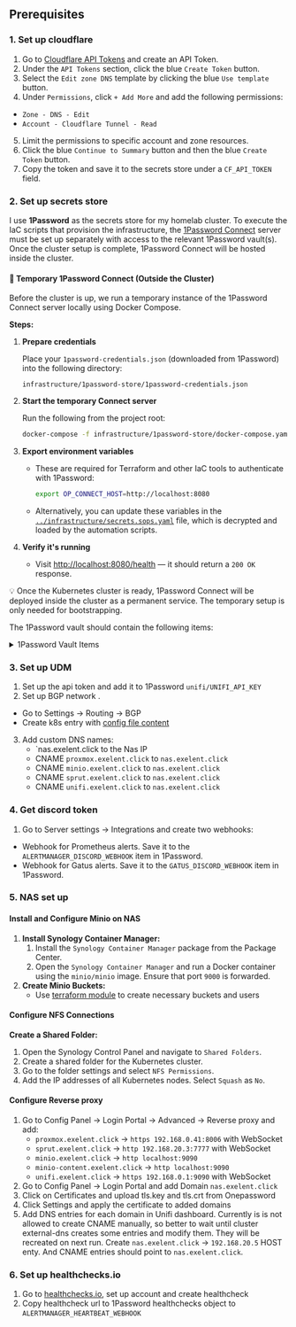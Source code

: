## Prerequisites

### 1. Set up cloudflare

1. Go to [Cloudflare API Tokens](https://dash.cloudflare.com/profile/api-tokens) and create an API Token.
2. Under the `API Tokens` section, click the blue `Create Token` button.
3. Select the `Edit zone DNS` template by clicking the blue `Use template` button.
4. Under `Permissions`, click `+ Add More` and add the following permissions:

- `Zone - DNS - Edit`
- `Account - Cloudflare Tunnel - Read`

5. Limit the permissions to specific account and zone resources.
6. Click the blue `Continue to Summary` button and then the blue `Create Token` button.
7. Copy the token and save it to the secrets store under a `CF_API_TOKEN` field.

### 2. Set up secrets store

I use **1Password** as the secrets store for my homelab cluster. To execute the IaC scripts that provision the
infrastructure, the [1Password Connect](https://developer.1password.com/docs/connect/) server must be set up separately
with access to the relevant 1Password vault(s). Once the cluster setup is complete, 1Password Connect will be hosted
inside the cluster.

#### 🔧 Temporary 1Password Connect (Outside the Cluster)

Before the cluster is up, we run a temporary instance of the 1Password Connect server locally using Docker Compose.

**Steps:**

1. **Prepare credentials**

   Place your `1password-credentials.json` (downloaded from 1Password) into the following directory:
   ```
   infrastructure/1password-store/1password-credentials.json
   ```

2. **Start the temporary Connect server**

   Run the following from the project root:
   ```bash
   docker-compose -f infrastructure/1password-store/docker-compose.yaml up -d
   ```

3. **Export environment variables**

   - These are required for Terraform and other IaC tools to authenticate with 1Password:
     ```bash
     export OP_CONNECT_HOST=http://localhost:8080
     ```
   - Alternatively, you can update these variables in the
     [`../infrastructure/secrets.sops.yaml`](../infrastructure/secrets.sops.yaml) file, which is decrypted and loaded by the
     automation scripts.

4. **Verify it's running**
   - Visit [http://localhost:8080/health](http://localhost:8080/health) — it should return a `200 OK` response.

💡 Once the Kubernetes cluster is ready, 1Password Connect will be deployed inside the cluster as a permanent service.
The temporary setup is only needed for bootstrapping.

The 1Password vault should contain the following items:
<details>
<summary>1Password Vault Items</summary>

| Item name                 | Fields                                          | Description                                               |
|---------------------------|-------------------------------------------------|-----------------------------------------------------------|
| mino                      | MINIO_ROOT_USER                                 |                                                           |
|                           | MINO_ROOT_PASSWORD                              |                                                           |
|                           | VOLSYNC_RESTIC_PASSWORD                         | rectic repo encryption key                                |
| cloudnative-pg            | POSTGRESS_SUPER_USER                            |                                                           |
|                           | POSTGRESS_SUPER_PASS                            |                                                           |
| cloudflare                | CLOUDFLARE_ACCOUNT_TAG                          |                                                           |
|                           | CLOUDFLARE_TUNNEL_SECRET                        |                                                           |
|                           | CLUSTER_CLOUDFLARE_TUNNEL_ID                    |                                                           |
|                           | CLOUDFLARE_HOMEPAGE_TUNNEL_SECRET               |                                                           |
|                           | CF_API_TOKEN                                    |                                                           |
| proxmox                   | username                                        |                                                           |
|                           | password                                        |                                                           |
|                           | HOMEPAGE_PROXMOX_USERNAME                       |                                                           |
|                           | HOMEPAGE_PROXMOX_PASSWORD                       |                                                           |
| actions-runner-controller | ACTION_RUNNER_CONTROLLER_GITHUB_APP_ID          |                                                           |
|                           | ACTION_RUNNER_CONTROLLER_GITHUB_INSTALLATION_ID |                                                           |
|                           | ACTION_RUNNER_CONTROLLER_GITHUB_PRIVATE_KEY     | In a format starting with -----BEGIN RSA PRIVATE KEY----- |
| unifipoller               | username                                        |                                                           |
|                           | password                                        |                                                           |
| discord                   | GATUS_DISCORD_WEBHOOK                           |                                                           |
|                           | ALERTMANAGER_DISCORD_WEBHOOK                    |                                                           |
| gatus                     | GATUS_POSTGRES_USER                             |                                                           |
|                           | GATUS_POSTGRES_PASS                             |                                                           |
| nodered                   | CREDENTIAL_SECRET                               | Used to encrypt nodered secrets                           |
| overseerr                 | OVERSEERR_TOKEN                                 | Used in homepage                                          |
| pihole                    | HOMEPAGE_PI_HOLE_TOKEN                          |                                                           |
| synology                  | HOMEPAGE_SYNOLOGY_USERNAME                      |                                                           |
|                           | HOMEPAGE_SYNOLOGY_PASSWORD                      |                                                           |
| plex                      | PLEX_TOKEN                                      | Used in homepage                                          |
| prowlarr                  | PROWLARR_API_KEY                                | Used in homepage                                          |
|                           | PROWLARR_POSTGRES_USER                          |                                                           |
|                           | PROWLARR_POSTGRES_PASSWORD                      |                                                           |
| sonarr                    | SONARR_API_KEY                                  | Used in homepage                                          |
|                           | SONARR_POSTGRES_USER                            |                                                           |
|                           | SONARR_POSTGRES_PASSWORD                        |                                                           |
| radarr                    | RADARR_API_KEY                                  | Used in homepage                                          |
|                           | RADARR_POSTGRES_USER                            |                                                           |
|                           | RADARR_POSTGRES_PASSWORD                        |                                                           |
| qbittorrent               | username                                        |                                                           |
|                           | password                                        |                                                           |
| grafana                   | GRAFANA_POSTGRESS_USER                          |                                                           |
|                           | GRAFANA_POSTGRESS_PASS                          |                                                           |
| pihole                    | HOMEPAGE_PI_HOLE_TOKEN                          |                                                           |

</details>

### 3. Set up UDM

1. Set up the api token and add it to 1Password `unifi/UNIFI_API_KEY`
2. Set up BGP network .
  - Go to Settings -> Routing -> BGP
  - Create k8s entry with [config file content](../kubernetes/apps/kube-system/cilium)
3. Add custom DNS names:
   - `nas.exelent.click to the Nas IP
   - CNAME `proxmox.exelent.click` to `nas.exelent.click`
   - CNAME `minio.exelent.click` to `nas.exelent.click`
   - CNAME `sprut.exelent.click` to `nas.exelent.click`
   - CNAME `unifi.exelent.click` to `nas.exelent.click`

### 4. Get discord token

1. Go to Server settings -> Integrations and create two webhooks:

- Webhook for Prometheus alerts. Save it to the `ALERTMANAGER_DISCORD_WEBHOOK` item in 1Password.
- Webhook for Gatus alerts. Save it to the `GATUS_DISCORD_WEBHOOK` item in 1Password.

### 5. NAS set up

#### Install and Configure Minio on NAS

1. **Install Synology Container Manager:**
   1. Install the `Synology Container Manager` package from the Package Center.
   2. Open the `Synology Container Manager` and run a Docker container using the `minio/minio` image. Ensure that port
      `9000` is forwarded.
2. **Create Minio Buckets:**
   - Use [terraform module](../infrastructure/terraform/minio) to create necessary buckets and users

#### Configure NFS Connections

 **Create a Shared Folder:**
  1. Open the Synology Control Panel and navigate to `Shared Folders`.
  2. Create a shared folder for the Kubernetes cluster.
  3. Go to the folder settings and select `NFS Permissions`.
  4. Add the IP addresses of all Kubernetes nodes. Select `Squash` as `No`.

#### Configure Reverse proxy

1. Go to Config Panel -> Login Portal -> Advanced -> Reverse proxy and add:
   - `proxmox.exelent.click` -> `https 192.168.0.41:8006` with WebSocket
   - `sprut.exelent.click` -> `http 192.168.20.3:7777` with WebSocket
   - `minio.exelent.click` -> `http localhost:9090`
   - `minio-content.exelent.click` -> `http localhost:9090`
   - `unifi.exelent.click` -> `https 192.168.0.1:9090` with WebSocket
2. Go to Config Panel -> Login Portal and add Domain `nas.exelent.click`
3. Click on Certificates and upload tls.key and tls.crt from Onepassword
4. Click Settings and apply the certificate to added domains
5. Add DNS entries for each domain in Unifi dashboard. Currently is is not allowed to create CNAME manually,
   so better to wait until cluster external-dns creates some entries and modify them. They will be
   recreated on next run. Create `nas.exelent.click` -> `192.168.20.5` HOST enty. And CNAME entries should
   point to `nas.exelent.click`.

### 6. Set up healthchecks.io

1. Go to [healthchecks.io](https://healthchecks.io), set up account and create healthcheck
2. Copy healthcheck url to 1Password healthchecks object to `ALERTMANAGER_HEARTBEAT_WEBHOOK`

